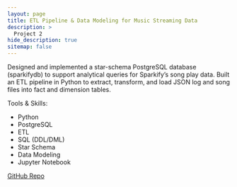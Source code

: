 ```yaml
---
layout: page
title: ETL Pipeline & Data Modeling for Music Streaming Data
description: >
  Project 2
hide_description: true
sitemap: false
---
```


Designed and implemented a star-schema PostgreSQL database (sparkifydb) to support analytical queries for Sparkify’s song play data. Built an ETL pipeline in Python to extract, transform, and load JSON log and song files into fact and dimension tables.

Tools & Skills: 
- Python
- PostgreSQL
- ETL
- SQL (DDL/DML)
- Star Schema
- Data Modeling
- Jupyter Notebook

<a href="https://github.com/nvu01/ETL-Pipeline-and-Data-Modeling" target="_blank" rel="noopener">
  <i class="icon-github"></i> GitHub Repo
</a>